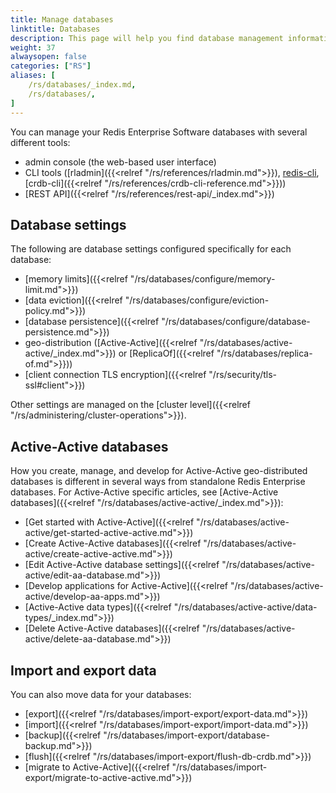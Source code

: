 ```yaml
---
title: Manage databases
linktitle: Databases
description: This page will help you find database management information in the Databases section. 
weight: 37
alwaysopen: false
categories: ["RS"]
aliases: [
    /rs/databases/_index.md,
    /rs/databases/,
]
---
```


You can manage your Redis Enterprise Software databases with several different tools:

- admin console (the web-based user interface)
- CLI tools ([rladmin]({{<relref "/rs/references/rladmin.md">}}), [redis-cli](https://redis.io/docs/manual/cli/), [crdb-cli]({{<relref "/rs/references/crdb-cli-reference.md">}}))
- [REST API]({{<relref "/rs/references/rest-api/_index.md">}})

## Database settings

The following are database settings configured specifically for each database:

- [memory limits]({{<relref "/rs/databases/configure/memory-limit.md">}})
- [data eviction]({{<relref "/rs/databases/configure/eviction-policy.md">}})
- [database persistence]({{<relref "/rs/databases/configure/database-persistence.md">}})
- geo-distribution ([Active-Active]({{<relref "/rs/databases/active-active/_index.md">}}) or [ReplicaOf]({{<relref "/rs/databases/replica-of.md">}}))
- [client connection TLS encryption]({{<relref "/rs/security/tls-ssl#client">}})

Other settings are managed on the [cluster level]({{<relref "/rs/administering/cluster-operations">}}).

## Active-Active databases

How you create, manage, and develop for Active-Active geo-distributed databases is different in several ways from standalone Redis Enterprise databases. For Active-Active specific articles, see [Active-Active databases]({{<relref "/rs/databases/active-active/_index.md">}}):

- [Get started with Active-Active]({{<relref "/rs/databases/active-active/get-started-active-active.md">}})
- [Create Active-Active databases]({{<relref "/rs/databases/active-active/create-active-active.md">}})
- [Edit Active-Active database settings]({{<relref "/rs/databases/active-active/edit-aa-database.md">}})
- [Develop applications for Active-Active]({{<relref "/rs/databases/active-active/develop-aa-apps.md">}})
- [Active-Active data types]({{<relref "/rs/databases/active-active/data-types/_index.md">}})
- [Delete Active-Active databases]({{<relref "/rs/databases/active-active/delete-aa-database.md">}})

## Import and export data

You can also move data for your databases:

- [export]({{<relref "/rs/databases/import-export/export-data.md">}})
- [import]({{<relref "/rs/databases/import-export/import-data.md">}})
- [backup]({{<relref "/rs/databases/import-export/database-backup.md">}})
- [flush]({{<relref "/rs/databases/import-export/flush-db-crdb.md">}})
- [migrate to Active-Active]({{<relref "/rs/databases/import-export/migrate-to-active-active.md">}})
